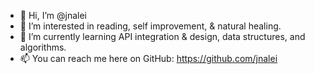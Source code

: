 - 👋 Hi, I’m @jnalei
- 👀 I’m interested in reading, self improvement, & natural healing.
- 🌱 I’m currently learning API integration & design, data structures, and algorithms.
- 📫 You can reach me here on GitHub: https://github.com/jnalei


